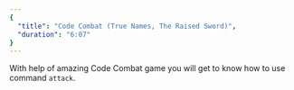```yaml
---
{
  "title": "Code Combat (True Names, The Raised Sword)",
  "duration": "6:07"
}
---
```


With help of amazing Code Combat game you will get to know how to use command `attack`.
